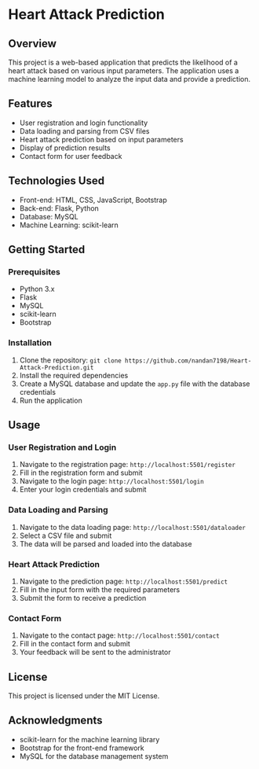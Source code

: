 # **Heart Attack Prediction**

## **Overview**

This project is a web-based application that predicts the likelihood of a heart attack based on various input parameters. The application uses a machine learning model to analyze the input data and provide a prediction.

## **Features**

- User registration and login functionality
- Data loading and parsing from CSV files
- Heart attack prediction based on input parameters
- Display of prediction results
- Contact form for user feedback

## **Technologies Used**

- Front-end: HTML, CSS, JavaScript, Bootstrap
- Back-end: Flask, Python
- Database: MySQL
- Machine Learning: scikit-learn

## **Getting Started**

### Prerequisites

- Python 3.x
- Flask
- MySQL
- scikit-learn
- Bootstrap

### Installation

1. Clone the repository: `git clone https://github.com/nandan7198/Heart-Attack-Prediction.git`
2. Install the required dependencies
3. Create a MySQL database and update the `app.py` file with the database credentials
4. Run the application

## **Usage**

### User Registration and Login

1. Navigate to the registration page: `http://localhost:5501/register`
2. Fill in the registration form and submit
3. Navigate to the login page: `http://localhost:5501/login`
4. Enter your login credentials and submit

### Data Loading and Parsing

1. Navigate to the data loading page: `http://localhost:5501/dataloader`
2. Select a CSV file and submit
3. The data will be parsed and loaded into the database

### Heart Attack Prediction

1. Navigate to the prediction page: `http://localhost:5501/predict`
2. Fill in the input form with the required parameters
3. Submit the form to receive a prediction

### Contact Form

1. Navigate to the contact page: `http://localhost:5501/contact`
2. Fill in the contact form and submit
3. Your feedback will be sent to the administrator

## **License**

This project is licensed under the MIT License.

## **Acknowledgments**

- scikit-learn for the machine learning library
- Bootstrap for the front-end framework
- MySQL for the database management system
